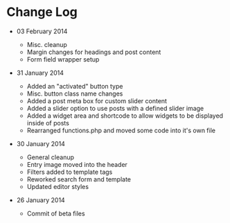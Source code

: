 # Change Log

+ 03 February 2014
	+ Misc. cleanup
	+ Margin changes for headings and post content
	+ Form field wrapper setup

+ 31 January 2014
	+ Added an "activated" button type
	+ Misc. button class name changes
	+ Added a post meta box for custom slider content
	+ Added a slider option to use posts with a defined slider image
	+ Added a widget area and shortcode to allow widgets to be displayed inside of posts
	+ Rearranged functions.php and moved some code into it's own file

+ 30 January 2014
	+ General cleanup
	+ Entry image moved into the header
	+ Filters added to template tags
	+ Reworked search form and template
	+ Updated editor styles

+ 26 January 2014
	+ Commit of beta files